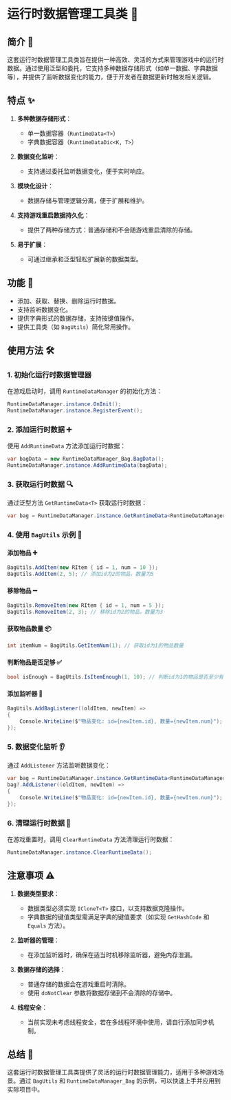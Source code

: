 # 运行时数据管理工具类 🚀

## 简介 📖

这套运行时数据管理工具类旨在提供一种高效、灵活的方式来管理游戏中的运行时数据。通过使用泛型和委托，它支持多种数据存储形式（如单一数据、字典数据等），并提供了监听数据变化的能力，便于开发者在数据更新时触发相关逻辑。

## 特点 ✨

1. **多种数据存储形式**：
   - 单一数据容器（`RuntimeData<T>`）
   - 字典数据容器（`RuntimeDataDic<K, T>`）

2. **数据变化监听**：
   - 支持通过委托监听数据变化，便于实时响应。

3. **模块化设计**：
   - 数据存储与管理逻辑分离，便于扩展和维护。

4. **支持游戏重启数据持久化**：
   - 提供了两种存储方式：普通存储和不会随游戏重启清除的存储。

5. **易于扩展**：
   - 可通过继承和泛型轻松扩展新的数据类型。

## 功能 🔧

- 添加、获取、替换、删除运行时数据。
- 支持监听数据变化。
- 提供字典形式的数据存储，支持按键值操作。
- 提供工具类（如 `BagUtils`）简化常用操作。

## 使用方法 🛠️

### 1. 初始化运行时数据管理器

在游戏启动时，调用 `RuntimeDataManager` 的初始化方法：

```csharp
RuntimeDataManager.instance.OnInit();
RuntimeDataManager.instance.RegisterEvent();
```

### 2. 添加运行时数据 ➕

使用 `AddRuntimeData` 方法添加运行时数据：

```csharp
var bagData = new RuntimeDataManager_Bag.BagData();
RuntimeDataManager.instance.AddRuntimeData(bagData);
```

### 3. 获取运行时数据 🔍

通过泛型方法 `GetRuntimeData<T>` 获取运行时数据：

```csharp
var bag = RuntimeDataManager.instance.GetRuntimeData<RuntimeDataManager_Bag.BagData>();
```

### 4. 使用 `BagUtils` 示例 👜

#### 添加物品 ➕

```csharp
BagUtils.AddItem(new RItem { id = 1, num = 10 });
BagUtils.AddItem(2, 5); // 添加id为2的物品，数量为5
```

#### 移除物品 ➖

```csharp
BagUtils.RemoveItem(new RItem { id = 1, num = 5 });
BagUtils.RemoveItem(2, 3); // 移除id为2的物品，数量为3
```

#### 获取物品数量 📦

```csharp
int itemNum = BagUtils.GetItemNum(1); // 获取id为1的物品数量
```

#### 判断物品是否足够 ✅

```csharp
bool isEnough = BagUtils.IsItemEnough(1, 10); // 判断id为1的物品是否至少有10个
```

#### 添加监听器 🔔

```csharp
BagUtils.AddBagListener((oldItem, newItem) =>
{
    Console.WriteLine($"物品变化: id={newItem.id}, 数量={newItem.num}");
});
```

### 5. 数据变化监听 👂

通过 `AddListener` 方法监听数据变化：

```csharp
var bag = RuntimeDataManager.instance.GetRuntimeData<RuntimeDataManager_Bag.BagData>();
bag?.AddListener((oldItem, newItem) =>
{
    Console.WriteLine($"物品变化: id={newItem.id}, 数量={newItem.num}");
});
```

### 6. 清理运行时数据 🧹

在游戏重置时，调用 `ClearRuntimeData` 方法清理运行时数据：

```csharp
RuntimeDataManager.instance.ClearRuntimeData();
```

## 注意事项 ⚠️

1. **数据类型要求**：
   - 数据类型必须实现 `ICloneT<T>` 接口，以支持数据克隆操作。
   - 字典数据的键值类型需满足字典的键值要求（如实现 `GetHashCode` 和 `Equals` 方法）。

2. **监听器的管理**：
   - 在添加监听器时，确保在适当时机移除监听器，避免内存泄漏。

3. **数据存储的选择**：
   - 普通存储的数据会在游戏重启时清除。
   - 使用 `doNotClear` 参数将数据存储到不会清除的存储中。

4. **线程安全**：
   - 当前实现未考虑线程安全，若在多线程环境中使用，请自行添加同步机制。

## 总结 🏁

这套运行时数据管理工具类提供了灵活的运行时数据管理能力，适用于多种游戏场景。通过 `BagUtils` 和 `RuntimeDataManager_Bag` 的示例，可以快速上手并应用到实际项目中。
